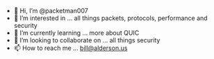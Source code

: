 - 👋 Hi, I’m @packetman007
- 👀 I’m interested in ... all things packets, protocols, performance and security
- 🌱 I’m currently learning ... more about QUIC 
- 💞️ I’m looking to collaborate on ... all things security 
- 📫 How to reach me ... bill@alderson.us 

<!---
packetman007/packetman007 is a ✨ special ✨ repository because its `README.md` (this file) appears on your GitHub profile.
You can click the Preview link to take a look at your changes.
--->
